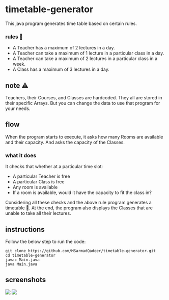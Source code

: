 # timetable-generator

This java program generates time table based on certain rules.

### rules :dart:

- A Teacher has a maximum of 2 lectures in a day.
- A Teacher can take a maximum of 1 lecture in a particular class in a day.
- A Teacher can take a maximum of 2 lectures in a particular class in a week.
- A Class has a maximum of 3 lectures in a day.

## note :warning:

Teachers, their Courses, and Classes are hardcoded. They all are stored in their specific Arrays. But you can change the data to use that program for your needs.

## flow

When the program starts to execute, it asks how many Rooms are available and their capacity. And asks the capacity of the Classes.

### what it does

It checks that whether at a particular time slot:

- A particular Teacher is free
- A particular Class is free
- Any room is available
- If a room is available, would it have the capacity to fit the class in?

Considering all these checks and the above rule program generates a timetable 🚩. At the end, the program also displays the Classes that are unable to take all their lectures.

## instructions

Follow the below step to run the code:

```
git clone https://github.com/MSarmadQadeer/timetable-generator.git
cd timetable-generator
javac Main.java
java Main.java
```

## screenshots

![](./screenshots/1.png)
![](./screenshots/2.png)

